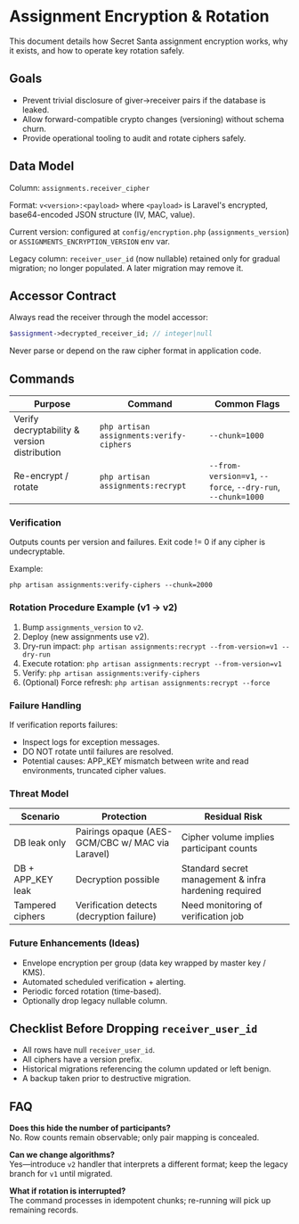 # Assignment Encryption & Rotation

This document details how Secret Santa assignment encryption works, why it exists, and how to operate key rotation safely.

## Goals

- Prevent trivial disclosure of giver→receiver pairs if the database is leaked.
- Allow forward-compatible crypto changes (versioning) without schema churn.
- Provide operational tooling to audit and rotate ciphers safely.

## Data Model

Column: `assignments.receiver_cipher`

Format: `v<version>:<payload>` where `<payload>` is Laravel's encrypted, base64-encoded JSON structure (IV, MAC, value).

Current version: configured at `config/encryption.php` (`assignments_version`) or `ASSIGNMENTS_ENCRYPTION_VERSION` env var.

Legacy column: `receiver_user_id` (now nullable) retained only for gradual migration; no longer populated. A later migration may remove it.

## Accessor Contract

Always read the receiver through the model accessor:

```php
$assignment->decrypted_receiver_id; // integer|null
```

Never parse or depend on the raw cipher format in application code.

## Commands

| Purpose                                      | Command                                  | Common Flags                                                |
| -------------------------------------------- | ---------------------------------------- | ----------------------------------------------------------- |
| Verify decryptability & version distribution | `php artisan assignments:verify-ciphers` | `--chunk=1000`                                              |
| Re-encrypt / rotate                          | `php artisan assignments:recrypt`        | `--from-version=v1`, `--force`, `--dry-run`, `--chunk=1000` |

### Verification

Outputs counts per version and failures. Exit code != 0 if any cipher is undecryptable.

Example:

```
php artisan assignments:verify-ciphers --chunk=2000
```

### Rotation Procedure Example (v1 -> v2)

1. Bump `assignments_version` to `v2`.
2. Deploy (new assignments use v2).
3. Dry-run impact: `php artisan assignments:recrypt --from-version=v1 --dry-run`
4. Execute rotation: `php artisan assignments:recrypt --from-version=v1`
5. Verify: `php artisan assignments:verify-ciphers`
6. (Optional) Force refresh: `php artisan assignments:recrypt --force`

### Failure Handling

If verification reports failures:

- Inspect logs for exception messages.
- DO NOT rotate until failures are resolved.
- Potential causes: APP_KEY mismatch between write and read environments, truncated cipher values.

### Threat Model

| Scenario          | Protection                                       | Residual Risk                                         |
| ----------------- | ------------------------------------------------ | ----------------------------------------------------- |
| DB leak only      | Pairings opaque (AES-GCM/CBC w/ MAC via Laravel) | Cipher volume implies participant counts              |
| DB + APP_KEY leak | Decryption possible                              | Standard secret management & infra hardening required |
| Tampered ciphers  | Verification detects (decryption failure)        | Need monitoring of verification job                   |

### Future Enhancements (Ideas)

- Envelope encryption per group (data key wrapped by master key / KMS).
- Automated scheduled verification + alerting.
- Periodic forced rotation (time-based).
- Optionally drop legacy nullable column.

## Checklist Before Dropping `receiver_user_id`

- All rows have null `receiver_user_id`.
- All ciphers have a version prefix.
- Historical migrations referencing the column updated or left benign.
- A backup taken prior to destructive migration.

## FAQ

**Does this hide the number of participants?**  
No. Row counts remain observable; only pair mapping is concealed.

**Can we change algorithms?**  
Yes—introduce `v2` handler that interprets a different format; keep the legacy branch for `v1` until migrated.

**What if rotation is interrupted?**  
The command processes in idempotent chunks; re-running will pick up remaining records.
